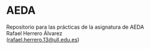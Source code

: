 # AEDA
Repositorio para las prácticas de la asignatura de AEDA  
Rafael Herrero Álvarez  
(rafael.herrero.13@ull.edu.es)  
